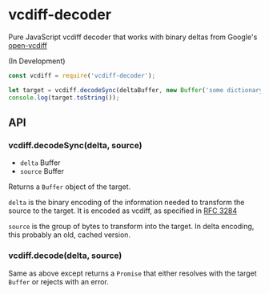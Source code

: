 # vcdiff-decoder
Pure JavaScript vcdiff decoder that works with binary deltas from Google's [open-vcdiff](https://github.com/google/open-vcdiff)

(In Development)
```javascript
const vcdiff = require('vcdiff-decoder');

let target = vcdiff.decodeSync(deltaBuffer, new Buffer('some dictionary string buffer'));
console.log(target.toString());
```

## API
### vcdiff.decodeSync(delta, source)
* `delta` Buffer
* `source` Buffer

Returns a `Buffer` object of the target.

`delta` is the binary encoding of the information needed to transform the source to the target. It is encoded as vcdiff, as specified in [RFC 3284](https://tools.ietf.org/html/rfc3284)

`source` is the group of bytes to transform into the target. In delta encoding, this probably an old, cached version.

### vcdiff.decode(delta, source)

Same as above except returns a `Promise` that either resolves with the target `Buffer` or rejects with an error.
